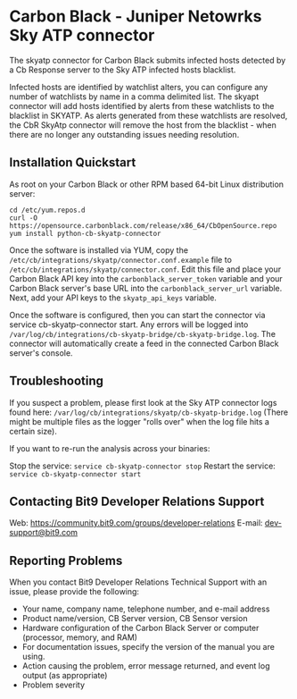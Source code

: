 # Carbon Black - Juniper Netowrks Sky ATP connector

The skyatp connector for Carbon Black submits infected hosts detected by a Cb Response server to the Sky ATP infected hosts blacklist.

Infected hosts are identified by watchlist alters, you can configure any number of watchlists by name in a comma delimited list. 
The skyapt connector will add hosts identified by alerts from these watchlists to the blacklist in SKYATP. 
As alerts generated from these watchlists are resolved, the CbR SkyAtp connector will remove the host from the blacklist - when there are no longer any outstanding issues needing resolution.

## Installation Quickstart

As root on your Carbon Black or other RPM based 64-bit Linux distribution server:

```
cd /etc/yum.repos.d
curl -O https://opensource.carbonblack.com/release/x86_64/CbOpenSource.repo
yum install python-cb-skyatp-connector
```

Once the software is installed via YUM, copy the `/etc/cb/integrations/skyatp/connector.conf.example` file to `/etc/cb/integrations/skyatp/connector.conf`. Edit this file and place your Carbon Black API key into the `carbonblack_server_token` variable and your Carbon Black server's base URL into the `carbonblack_server_url` variable. Next, add your  API keys to the `skyatp_api_keys` variable.

Once the software is configured, then you can start the connector via service cb-skyatp-connector start. Any errors will be logged into `/var/log/cb/integrations/cb-skyatp-bridge/cb-skyatp-bridge.log`. The connector will automatically create a feed in the connected Carbon Black server's console.

## Troubleshooting

If you suspect a problem, please first look at the Sky ATP connector logs found here: `/var/log/cb/integrations/skyatp/cb-skyatp-bridge.log` (There might be multiple files as the logger "rolls over" when the log file hits a certain size).

If you want to re-run the analysis across your binaries:

Stop the service: `service cb-skyatp-connector stop`
Restart the service: `service cb-skyatp-connector start`


## Contacting Bit9 Developer Relations Support

Web: https://community.bit9.com/groups/developer-relations 
E-mail: dev-support@bit9.com

## Reporting Problems

When you contact Bit9 Developer Relations Technical Support with an issue, please provide the following:

* Your name, company name, telephone number, and e-mail address
* Product name/version, CB Server version, CB Sensor version
* Hardware configuration of the Carbon Black Server or computer (processor, memory, and RAM)
* For documentation issues, specify the version of the manual you are using.
* Action causing the problem, error message returned, and event log output (as appropriate)
* Problem severity
